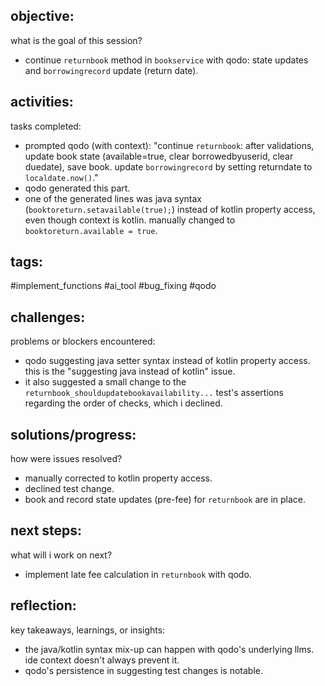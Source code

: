 ## objective:
what is the goal of this session?
- continue `returnbook` method in `bookservice` with qodo: state updates and `borrowingrecord` update (return date).

## activities:
tasks completed:
- prompted qodo (with context): "continue `returnbook`: after validations, update book state (available=true, clear borrowedbyuserid, clear duedate), save book. update `borrowingrecord` by setting returndate to `localdate.now()`."
- qodo generated this part.
- one of the generated lines was java syntax (`booktoreturn.setavailable(true);`) instead of kotlin property access, even though context is kotlin. manually changed to `booktoreturn.available = true`.

## tags:
 #implement_functions #ai_tool #bug_fixing #qodo
## challenges:
problems or blockers encountered: 
- qodo suggesting java setter syntax instead of kotlin property access. this is the "suggesting java instead of kotlin" issue.
- it also suggested a small change to the `returnbook_shouldupdatebookavailability...` test's assertions regarding the order of checks, which i declined.

## solutions/progress:
how were issues resolved?
- manually corrected to kotlin property access.
- declined test change.
- book and record state updates (pre-fee) for `returnbook` are in place.

## next steps:
what will i work on next?
- implement late fee calculation in `returnbook` with qodo.

## reflection:
key takeaways, learnings, or insights:
- the java/kotlin syntax mix-up can happen with qodo's underlying llms. ide context doesn't always prevent it.
- qodo's persistence in suggesting test changes is notable.
